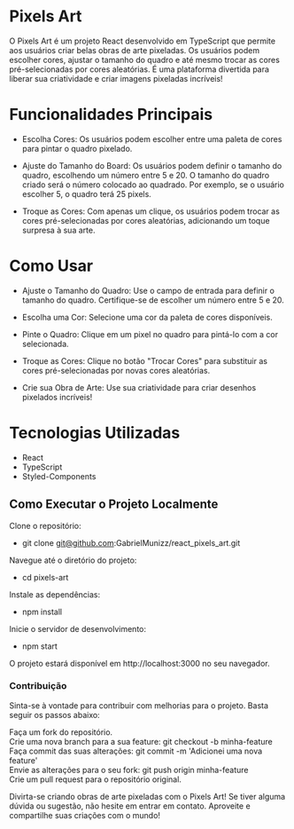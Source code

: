 # Pixels Art
O Pixels Art é um projeto React desenvolvido em TypeScript que permite aos usuários criar belas obras de arte pixeladas. Os usuários podem escolher cores, ajustar o tamanho do quadro e até mesmo trocar as cores pré-selecionadas por cores aleatórias. É uma plataforma divertida para liberar sua criatividade e criar imagens pixeladas incríveis!

# Funcionalidades Principais
- Escolha Cores: Os usuários podem escolher entre uma paleta de cores para pintar o quadro pixelado.

- Ajuste do Tamanho do Board: Os usuários podem definir o tamanho do quadro, escolhendo um número entre 5 e 20. O tamanho do quadro criado será o número colocado ao quadrado. Por exemplo, se o usuário escolher 5, o quadro terá 25 pixels.

- Troque as Cores: Com apenas um clique, os usuários podem trocar as cores pré-selecionadas por cores aleatórias, adicionando um toque surpresa à sua arte.

# Como Usar

- Ajuste o Tamanho do Quadro: Use o campo de entrada para definir o tamanho do quadro. Certifique-se de escolher um número entre 5 e 20.

- Escolha uma Cor: Selecione uma cor da paleta de cores disponíveis.

- Pinte o Quadro: Clique em um pixel no quadro para pintá-lo com a cor selecionada.

- Troque as Cores: Clique no botão "Trocar Cores" para substituir as cores pré-selecionadas por novas cores aleatórias.

- Crie sua Obra de Arte: Use sua criatividade para criar desenhos pixelados incríveis!

# Tecnologias Utilizadas
- React
- TypeScript
- Styled-Components


## Como Executar o Projeto Localmente
Clone o repositório:

- git clone git@github.com:GabrielMunizz/react_pixels_art.git <br>

Navegue até o diretório do projeto:
- cd pixels-art <br>

Instale as dependências:
- npm install <br>

Inicie o servidor de desenvolvimento:
- npm start <br>

O projeto estará disponível em http://localhost:3000 no seu navegador.

### Contribuição
Sinta-se à vontade para contribuir com melhorias para o projeto. Basta seguir os passos abaixo:

Faça um fork do repositório. <br>
Crie uma nova branch para a sua feature: git checkout -b minha-feature <br>
Faça commit das suas alterações: git commit -m 'Adicionei uma nova feature' <br>
Envie as alterações para o seu fork: git push origin minha-feature <br>
Crie um pull request para o repositório original. <br>

Divirta-se criando obras de arte pixeladas com o Pixels Art! Se tiver alguma dúvida ou sugestão, não hesite em entrar em contato. Aproveite e compartilhe suas criações com o mundo!